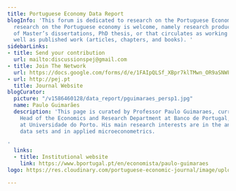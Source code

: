 ```yaml
---
title: Portuguese Economy Data Report
blogInfo: 'This forum is dedicated to research on the Portuguese Economy. All scientific
  research on the Portuguese economy is welcome, namely research produced in the context
  of Master’s dissertations, PhD thesis, or that circulates as working papers, as
  well as published work (articles, chapters, and books). '
sidebarLinks:
- title: Send your contribution
  url: mailto:discussionspej@gmail.com
- title: Join The Network
  url: https://docs.google.com/forms/d/e/1FAIpQLSf_XBpr7klTMwn_OR9aSNWFfmP9m663cqitoLqXwTidfNY9jQ/viewform
- url: http://pej.pt
  title: Journal Website
blogCurator:
  picture: "/v1586460128/data_report/pguimaraes_persp1.jpg"
  name: Paulo Guimarães
  description: 'This page is curated by Professor Paulo Guimaraes, currently a Deputy
    Head of the Economics and Research Department at Banco de Portugal, and teaching
    at Universidade do Porto. His main research interests are in the analysis of large
    data sets and in applied microeconometrics.

'
  links:
  - title: Institutional website
    link: https://www.bportugal.pt/en/economista/paulo-guimaraes
logo: https://res.cloudinary.com/portuguese-economic-journal/image/upload/v1586460340/data_report/pedr_bxnwzg.svg

---
```

